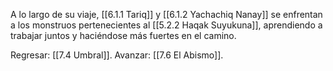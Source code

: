A lo largo de su viaje, [[6.1.1 Tariq]] y [[6.1.2 Yachachiq Nanay]] se enfrentan a los monstruos pertenecientes al [[5.2.2 Haqak Suyukuna]], aprendiendo a trabajar juntos y haciéndose más fuertes en el camino.

Regresar: [[7.4 Umbral]].
Avanzar: [[7.6 El Abismo]].